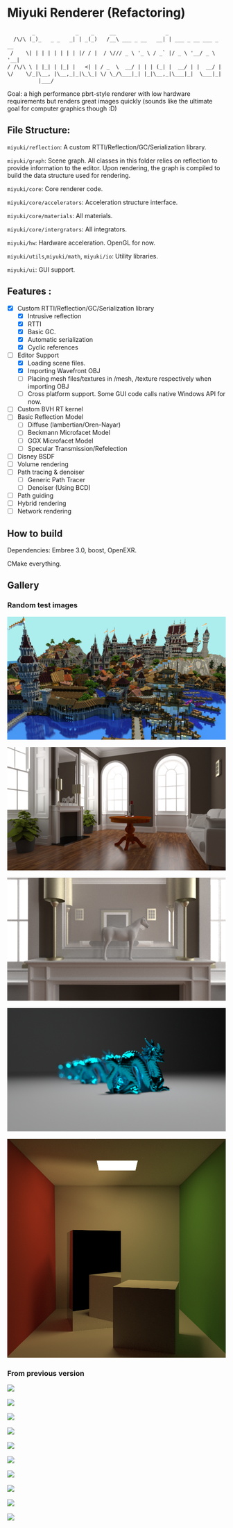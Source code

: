 

# Miyuki Renderer (Refactoring)

```
        _             _    _     __                _
  /\/\ (_)_   _ _   _| | _(_)   /__\ ___ _ __   __| | ___ _ __ ___ _ __
 /    \| | | | | | | | |/ / |  / \/// _ \ '_ \ / _` |/ _ \ '__/ _ \ '__|
/ /\/\ \ | |_| | |_| |   <| | / _  \  __/ | | | (_| |  __/ | |  __/ |
\/    \/_|\__, |\__,_|_|\_\_| \/ \_/\___|_| |_|\__,_|\___|_|  \___|_|
          |___/
```

Goal: a high performance pbrt-style renderer with low hardware requirements but renders great images quickly (sounds like the ultimate goal for computer graphics though :D)


## File Structure:

`miyuki/reflection`: A custom RTTI/Reflection/GC/Serialization library. 

`miyuki/graph`: Scene graph. All classes in this folder relies on reflection to provide information to the editor. Upon rendering, the graph is compiled to build the data structure used for rendering.

`miyuki/core`: Core renderer code.

`miyuki/core/accelerators`: Acceleration structure interface. 

`miyuki/core/materials`: All materials.

`miyuki/core/intergrators`: All integrators.

`miyuki/hw`: Hardware acceleration. OpenGL for now.

`miyuki/utils`,`miyuki/math`, `miyuki/io`: Utility libraries.

`miyuki/ui`: GUI support.

## Features :
- [x] Custom RTTI/Reflection/GC/Serialization library
  - [x] Intrusive reflection
  - [x] RTTI
  - [x] Basic GC. 
  - [x] Automatic serialization
  - [x] Cyclic references
- [ ] Editor Support
  - [x] Loading scene files.
  - [x] Importing Wavefront OBJ
  - [ ] Placing mesh files/textures in /mesh, /texture respectively when importing OBJ
  - [ ] Cross platform support. Some GUI code calls native Windows API for now.
- [ ] Custom BVH RT kernel
- [ ] Basic Reflection Model
  - [ ] Diffuse (lambertian/Oren-Nayar)
  - [ ] Beckmann Microfacet Model
  - [ ] GGX Microfacet Model
  - [ ] Specular Transmission/Refelection 
- [ ] Disney BSDF
- [ ] Volume rendering 
- [ ] Path tracing & denoiser
  - [ ] Generic Path Tracer
  - [ ] Denoiser (Using BCD)
- [ ] Path guiding
- [ ] Hybrid rendering
- [ ] Network rendering 

## How to build

Dependencies: Embree 3.0, boost, OpenEXR.

CMake everything. 

## Gallery 
### Random test images
![](gallery/mc.png)

![](gallery/fireplace_room_8k.png)

![](gallery/fireplace_room.png)

![](gallery/dof.png)

![](gallery/cornell_box.png)

### From previous version

![](gallery/living_room.png)

![](gallery/breakfast_room.png)

![](gallery/veach.png)

![](gallery/sibenik.png)

![](gallery/vokselia_spawn_pr0.1.png)

![](gallery/ring.png)

![](gallery/sportsCar.png)

![](gallery/conference.png)

![](gallery/vokselia_spawn.png)

![](gallery/tough_box.png)


